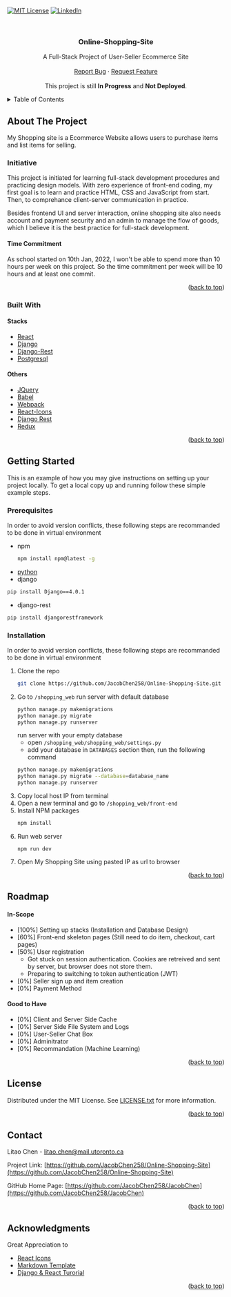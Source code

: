 <div id="top"></div>
<!--
*** Thanks for checking out the Best-README-Template. If you have a suggestion
*** that would make this better, please fork the repo and create a pull request
*** or simply open an issue with the tag "enhancement".
*** Don't forget to give the project a star!
*** Thanks again! Now go create something AMAZING! :D
-->



<!-- PROJECT SHIELDS -->
<!--
*** I'm using markdown "reference style" links for readability.
*** Reference links are enclosed in brackets [ ] instead of parentheses ( ).
*** See the bottom of this document for the declaration of the reference variables
*** for contributors-url, forks-url, etc. This is an optional, concise syntax you may use.
*** https://www.markdownguide.org/basic-syntax/#reference-style-links
-->
[![MIT License][license-shield]][license-url]
[![LinkedIn][linkedin-shield]][linkedin-url]



<!-- PROJECT LOGO -->
<br />
<div align="center">
  <h3 align="center">Online-Shopping-Site</h3>

  <p align="center">
    <div>A Full-Stack Project of User-Seller Ecommerce Site</div>
  <!--
    <br />
    <a href="https://github.com/JacobChen258/Online-Shopping-Site"><strong>Explore the docs »</strong></a>
    <br />-->
    <br />
    <a href="https://github.com/JacobChen258/Online-Shopping-Site/issues">Report Bug</a>
    ·
    <a href="https://github.com/JacobChen258/Online-Shopping-Site/issues">Request Feature</a>
    <br/>
    <br/>
    <div>This project is still <strong>In Progress</strong> and <strong>Not Deployed</strong>.</div>
  </p>
</div>



<!-- TABLE OF CONTENTS -->
<details>
  <summary>Table of Contents</summary>
  <ol>
    <li>
      <a href="#about-the-project">About The Project</a>
      <ul>
        <li><a href="#built-with">Built With</a></li>
      </ul>
    </li>
    <li>
      <a href="#getting-started">Getting Started</a>
      <ul>
        <li><a href="#prerequisites">Prerequisites</a></li>
        <li><a href="#installation">Installation</a></li>
      </ul>
    </li>
    <!--<li><a href="#usage">Usage</a></li>-->
    <li><a href="#roadmap">Roadmap</a></li>
    <!--<li><a href="#contributing">Contributing</a></li>-->
    <li><a href="#license">License</a></li>
    <li><a href="#contact">Contact</a></li>
    <li><a href="#acknowledgments">Acknowledgments</a></li>
  </ol>
</details>



<!-- ABOUT THE PROJECT -->
## About The Project

<!-- [![Product Name Screen Shot][product-screenshot]](https://example.com) -->
My Shopping site is a Ecommerce Website allows users to purchase items and list items for selling. 

### Initiative
This project is initiated for learning full-stack development procedures and practicing design models. With zero experience of front-end coding, my first goal is to learn and practice HTML, CSS and JavaScript from start. Then, to comprehance client-server communication in practice.

Besides frontend UI and server interaction, online shopping site also needs account and payment security and 
an admin to manage the flow of goods, which I believe it is the best practice for full-stack development.

#### Time Commitment
As school started on 10th Jan, 2022, I won't be able to spend more than 10 hours per week on this project.
So the time commitment per week will be 10 hours and at least one commit.


<p align="right">(<a href="#top">back to top</a>)</p>



### Built With

#### Stacks
* [React](https://reactjs.org)
* [Django](https://www.djangoproject.com)
* [Django-Rest](https://www.django-rest-framework.org)
* [Postgresql](https://www.postgresql.org)
#### Others
* [JQuery](https://jquery.com)
* [Babel](https://babeljs.io)
* [Webpack](https://webpack.js.org)
* [React-Icons](https://react-icons.github.io/react-icons/)
* [Django Rest](https://www.django-rest-framework.org)
* [Redux](https://redux.js.org)

<p align="right">(<a href="#top">back to top</a>)</p>



<!-- GETTING STARTED -->
## Getting Started

This is an example of how you may give instructions on setting up your project locally.
To get a local copy up and running follow these simple example steps.

### Prerequisites

In order to avoid version conflicts, these following steps are recommanded to be done in virtual environment
* npm
  ```sh
  npm install npm@latest -g
  ```
 * [python](https://www.python.org/downloads/)
 * django
  ```sh
  pip install Django==4.0.1
  ```
 * django-rest
  ```sh
  pip install djangorestframework
  ```
  

### Installation

In order to avoid version conflicts, these following steps are recommanded to be done in virtual environment

1. Clone the repo
   ```sh
   git clone https://github.com/JacobChen258/Online-Shopping-Site.git
   ```
2. Go to `/shopping_web`
   run server with default database
   ```sh
   python manage.py makemigrations
   python manage.py migrate
   python manage.py runserver
   ```
   run server with your empty database
   * open `/shopping_web/shopping_web/settings.py`
   * add your database in `DATABASES` section
   then, run the following command 
   ```sh
   python manage.py makemigrations
   python manage.py migrate --database=database_name
   python manage.py runserver
   ```
3. Copy local host IP from terminal
4. Open a new terminal and go to `/shopping_web/front-end`
5. Install NPM packages
   ```sh
   npm install
   ```
6. Run web server
   ```ssh
   npm run dev
   ```
7. Open My Shopping Site using pasted IP as url to browser

<p align="right">(<a href="#top">back to top</a>)</p>



<!-- USAGE EXAMPLES -->
<!--
## Usage

Use this space to show useful examples of how a project can be used. Additional screenshots, code examples and demos work well in this space. You may also link to more resources.

_For more examples, please refer to the [Documentation](https://example.com)_

<p align="right">(<a href="#top">back to top</a>)</p>
-->



<!-- ROADMAP -->
## Roadmap
#### In-Scope
- [100%] Setting up stacks (Installation and Database Design)
- [60%] Front-end skeleton pages (Still need to do item, checkout, cart pages)
- [50%] User registration
     - Got stuck on session authentication. Cookies are retreived and sent by server, but browser does not store them. 
     - Preparing to switching to token authentication (JWT)
- [0%] Seller sign up and item creation
- [0%] Payment Method
#### Good to Have
- [0%] Client and Server Side Cache
- [0%] Server Side File System and Logs
- [0%] User-Seller Chat Box
- [0%] Adminitrator
- [0%] Recommandation (Machine Learning)
<p align="right">(<a href="#top">back to top</a>)</p>



<!-- CONTRIBUTING
## Contributing

Contributions are what make the open source community such an amazing place to learn, inspire, and create. Any contributions you make are **greatly appreciated**.

If you have a suggestion that would make this better, please fork the repo and create a pull request. You can also simply open an issue with the tag "enhancement".
Don't forget to give the project a star! Thanks again!

1. Fork the Project
2. Create your Feature Branch (`git checkout -b feature/AmazingFeature`)
3. Commit your Changes (`git commit -m 'Add some AmazingFeature'`)
4. Push to the Branch (`git push origin feature/AmazingFeature`)
5. Open a Pull Request

<p align="right">(<a href="#top">back to top</a>)</p>
-->



<!-- LICENSE -->
## License

Distributed under the MIT License. See [LICENSE.txt](https://github.com/JacobChen258/Online-Shopping-Site/blob/main/LICENSE) for more information.

<p align="right">(<a href="#top">back to top</a>)</p>



<!-- CONTACT -->
## Contact

Litao Chen - litao.chen@mail.utoronto.ca

Project Link: [https://github.com/JacobChen258/Online-Shopping-Site](https://github.com/JacobChen258/Online-Shopping-Site)

GitHub Home Page: [https://github.com/JacobChen258/JacobChen](https://github.com/JacobChen258/JacobChen)

<p align="right">(<a href="#top">back to top</a>)</p>

<!-- ACKNOWLEDGMENTS -->
## Acknowledgments

Great Appreciation to 
* [React Icons](https://react-icons.github.io/react-icons/search)
* [Markdown Template](https://github.com/othneildrew/Best-README-Template/blob/master/README.md)
* [Django & React Turorial](https://www.youtube.com/watch?v=JD-age0BPVo&list=PLzMcBGfZo4-kCLWnGmK0jUBmGLaJxvi4j)

<p align="right">(<a href="#top">back to top</a>)</p>



<!-- MARKDOWN LINKS & IMAGES -->
<!-- https://www.markdownguide.org/basic-syntax/#reference-style-links -->
[contributors-shield]: https://img.shields.io/github/contributors/othneildrew/Best-README-Template.svg?style=for-the-badge
[contributors-url]: https://github.com/othneildrew/Best-README-Template/graphs/contributors
[forks-shield]: https://img.shields.io/github/forks/othneildrew/Best-README-Template.svg?style=for-the-badge
[forks-url]: https://github.com/othneildrew/Best-README-Template/network/members
[stars-shield]: https://img.shields.io/github/stars/othneildrew/Best-README-Template.svg?style=for-the-badge
[stars-url]: https://github.com/othneildrew/Best-README-Template/stargazers
[issues-shield]: https://img.shields.io/github/issues/othneildrew/Best-README-Template.svg?style=for-the-badge
[issues-url]: https://github.com/othneildrew/Best-README-Template/issues
[license-shield]: https://img.shields.io/github/license/othneildrew/Best-README-Template.svg?style=for-the-badge
[license-url]: https://github.com/JacobChen258/Online-Shopping-Site/blob/main/LICENSE
[linkedin-shield]: https://img.shields.io/badge/-LinkedIn-black.svg?style=for-the-badge&logo=linkedin&colorB=555
[linkedin-url]: https://www.linkedin.com/in/litao-jacob-chen-98680614a/
[product-screenshot]: images/screenshot.png
